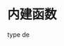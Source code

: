 # 内建函数
type  de 
 
<!--stackedit_data:
eyJoaXN0b3J5IjpbMTI0ODY1NjE0MCwxNjIwMzg1NzgzLDI0OT
c1OTcwMV19
-->